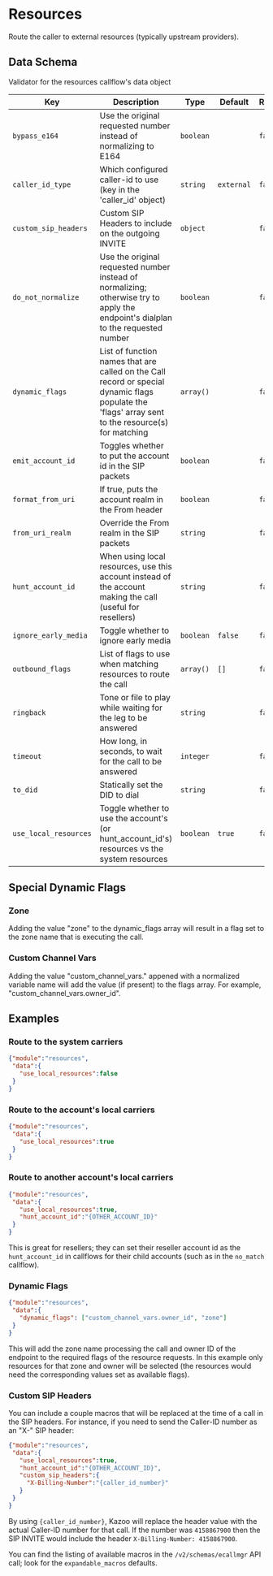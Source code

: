 # Resources

Route the caller to external resources (typically upstream providers).

## Data Schema

Validator for the resources callflow's data object

Key | Description | Type | Default | Required
--- | ----------- | ---- | ------- | --------
`bypass_e164` | Use the original requested number instead of normalizing to E164 | `boolean` |   | `false`
`caller_id_type` | Which configured caller-id to use (key in the 'caller_id' object) | `string` | `external` | `false`
`custom_sip_headers` | Custom SIP Headers to include on the outgoing INVITE | `object` |   | `false`
`do_not_normalize` | Use the original requested number instead of normalizing; otherwise try to apply the endpoint's dialplan to the requested number | `boolean` |   | `false`
`dynamic_flags` | List of function names that are called on the Call record or special dynamic flags populate the 'flags' array sent to the resource(s) for matching | `array()` |   | `false`
`emit_account_id` | Toggles whether to put the account id in the SIP packets | `boolean` |   | `false`
`format_from_uri` | If true, puts the account realm in the From header | `boolean` |   | `false`
`from_uri_realm` | Override the From realm in the SIP packets | `string` |   | `false`
`hunt_account_id` | When using local resources, use this account instead of the account making the call (useful for resellers) | `string` |   | `false`
`ignore_early_media` | Toggle whether to ignore early media | `boolean` | `false` | `false`
`outbound_flags` | List of flags to use when matching resources to route the call | `array()` | `[]` | `false`
`ringback` | Tone or file to play while waiting for the leg to be answered | `string` |   | `false`
`timeout` | How long, in seconds, to wait for the call to be answered | `integer` |   | `false`
`to_did` | Statically set the DID to dial | `string` |   | `false`
`use_local_resources` | Toggle whether to use the account's (or hunt_account_id's) resources vs the system resources | `boolean` | `true` | `false`

## Special Dynamic Flags

### Zone
Adding the value "zone" to the dynamic_flags array will result in a flag set to the zone name that is executing the call.

### Custom Channel Vars
Adding the value "custom_channel_vars." appened with a normalized variable name will add the value (if present) to the flags array.  For example, "custom_channel_vars.owner_id".

## Examples

### Route to the system carriers

```json
{"module":"resources",
 "data":{
   "use_local_resources":false
 }
}
```

### Route to the account's local carriers

```json
{"module":"resources",
 "data":{
   "use_local_resources":true
 }
}
```

### Route to another account's local carriers

```json
{"module":"resources",
 "data":{
   "use_local_resources":true,
   "hunt_account_id":"{OTHER_ACCOUNT_ID}"
 }
}
```

This is great for resellers; they can set their reseller account id as the `hunt_account_id` in callflows for their child accounts (such as in the `no_match` callflow).

### Dynamic Flags

```json
{"module":"resources",
 "data":{
   "dynamic_flags": ["custom_channel_vars.owner_id", "zone"]
 }
}
```

This will add the zone name processing the call and owner ID of the endpoint to the required flags of the resource requests.  In this example only resources for that zone and owner will be selected (the resources would need the corresponding values set as available flags).

### Custom SIP Headers

You can include a couple macros that will be replaced at the time of a call in the SIP headers. For instance, if you need to send the Caller-ID number as an "X-" SIP header:

```json
{"module":"resources",
 "data":{
   "use_local_resources":true,
   "hunt_account_id":"{OTHER_ACCOUNT_ID}",
   "custom_sip_headers":{
     "X-Billing-Number":"{caller_id_number}"
   }
 }
}
```

By using `{caller_id_number}`, Kazoo will replace the header value with the actual Caller-ID number for that call. If the number was `4158867900` then the SIP INVITE would include the header `X-Billing-Number: 4158867900`.

You can find the listing of available macros in the `/v2/schemas/ecallmgr` API call; look for the `expandable_macros` defaults.
